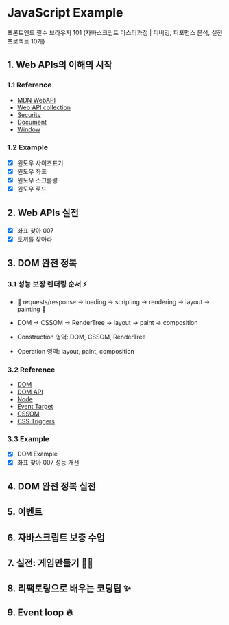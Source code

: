 # JavaScript Example

프론트엔드 필수 브라우저 101 (자바스크립트 마스터과정 | 디버깅, 퍼포먼스 분석, 실전프로젝트 10개)

## 1. Web APIs의 이해의 시작

### 1.1 Reference

- [MDN WebAPI](https://developer.mozilla.org/en-US/docs/Learn/JavaScript/Client-side_web_APIs/Introduction)
- [Web API collection](https://developer.mozilla.org/en-US/docs/Web/API)
- [Security](https://www.thoughtco.com/what-javascript-cannot-do-2037666)
- [Document](https://developer.mozilla.org/en-US/docs/Web/API/Document)
- [Window](https://developer.mozilla.org/en-US/docs/Web/API/Window)

### 1.2 Example

- [x] 윈도우 사이즈표기
- [x] 윈도우 좌표
- [x] 윈도우 스크롤링
- [x] 윈도우 로드

## 2. Web APIs 실전

- [x] 좌표 찾아 007
- [x] 토끼를 찾아라

## 3. DOM 완전 정복

### 3.1 성능 보장 렌더링 순서 ⚡️

- 📜 requests/response → loading → scripting → rendering → layout → painting 🌈

- DOM → CSSOM → RenderTree → layout → paint → composition

- Construction 영역: DOM, CSSOM, RenderTree

- Operation 영역: layout, paint, composition

### 3.2 Reference

- [DOM](https://developer.mozilla.org/en-US/docs/Web/API/Document_Object_Model/Introduction)
- [DOM API](https://developer.mozilla.org/en-US/docs/Web/API/HTML_DOM_API)
- [Node](https://developer.mozilla.org/en-US/docs/Web/API/Node)
- [Event Target](https://developer.mozilla.org/en-US/docs/Web/API/EventTarget)
- [CSSOM](https://developer.mozilla.org/en-US/docs/Web/API/CSS_Object_Model)
- [CSS Triggers](https://csstriggers.com/)

### 3.3 Example

- [x] DOM Example
- [x] 좌표 찾아 007 성능 개선

## 4. DOM 완전 정복 실전

## 5. 이벤트

## 6. 자바스크립트 보충 수업

## 7. 실전: 게임만들기 🥕🥕

## 8. 리팩토링으로 배우는 코딩팁 ✨

## 9. Event loop 🔥
